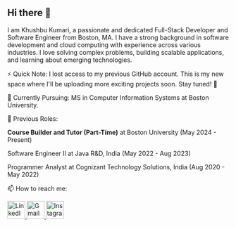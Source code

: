 ## Hi there 👋

I am Khushbu Kumari, a passionate and dedicated Full-Stack Developer and Software Engineer from Boston, MA. I have a strong background in software development and cloud computing with experience across various industries. I love solving complex problems, building scalable applications, and learning about emerging technologies.

⚡ Quick Note: I lost access to my previous GitHub account. This is my new space where I'll be uploading more exciting projects soon. Stay tuned! 🚀

🌱 Currently Pursuing: MS in Computer Information Systems at Boston University.

💼 Previous Roles:

**Course Builder and Tutor (Part-Time)** at Boston University (May 2024 - Present)

Software Engineer II at Java R&D, India (May 2022 - Aug 2023)

Programmer Analyst at Cognizant Technology Solutions, India (Aug 2020 - May 2022)  

📫 How to reach me:

<a href="https://www.linkedin.com/in/khushbukkumari/" target="_blank">
  <img src="https://img.icons8.com/ios-filled/50/0077B5/linkedin.png" alt="LinkedIn" width="40" height="40"/>
</a>
<a href="mailto:khushbukumari.bu@gmail.com" target="_blank">
  <img src="https://img.icons8.com/ios-filled/50/D14836/gmail.png" alt="Gmail" width="40" height="40"/>
</a>
<a href="https://instagram.com//_khushbukumari_" target="_blank">
  <img src="https://img.icons8.com/ios-filled/50/E4405F/instagram-new.png" alt="Instagram" width="40" height="40"/>
</a>

